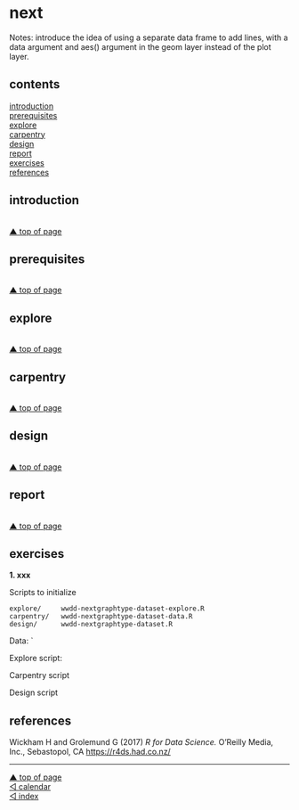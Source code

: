 next
================

Notes: introduce the idea of using a separate data frame to add lines,
with a data argument and aes() argument in the geom layer instead of the
plot layer.

## contents

[introduction](#introduction)  
[prerequisites](#prerequisites)  
[explore](#explore)  
[carpentry](#carpentry)  
[design](#design)  
[report](#report)  
[exercises](#exercises)  
[references](#references)

## introduction

<br> <a href="#top">▲ top of page</a>

## prerequisites

<br> <a href="#top">▲ top of page</a>

## explore

<br> <a href="#top">▲ top of page</a>

## carpentry

<br> <a href="#top">▲ top of page</a>

## design

<br> <a href="#top">▲ top of page</a>

## report

<br> <a href="#top">▲ top of page</a>

## exercises

**1. xxx**

Scripts to initialize

    explore/     wwdd-nextgraphtype-dataset-explore.R  
    carpentry/   wwdd-nextgraphtype-dataset-data.R   
    design/      wwdd-nextgraphtype-dataset.R 

Data: \`

Explore script:

Carpentry script

Design script

## references

<div id="refs">

<div id="ref-Wickham+Grolemund:2017">

Wickham H and Grolemund G (2017) *R for Data Science.* O’Reilly Media,
Inc., Sebastopol, CA <https://r4ds.had.co.nz/>

</div>

</div>

***
<a href="#top">&#9650; top of page</a>    
[&#9665; calendar](../README.md#calendar)    
[&#9665; index](../README.md#index)
